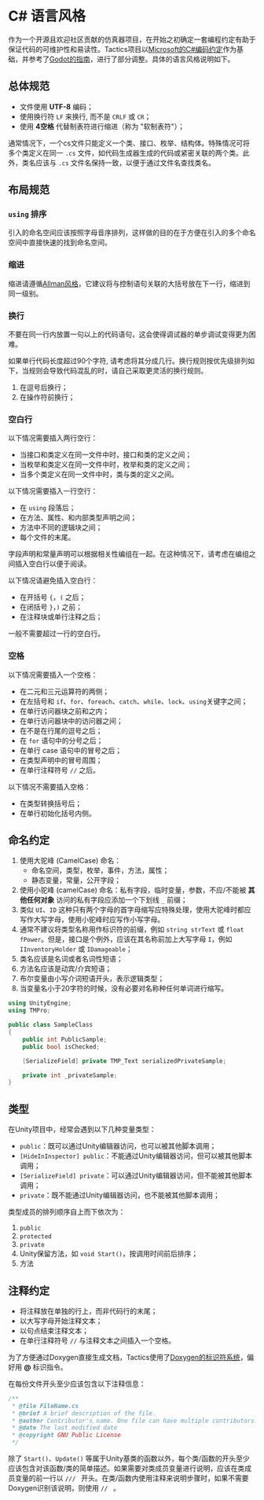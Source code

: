 # C\# 语言风格

作为一个开源且欢迎社区贡献的仿真器项目，在开始之初确定一套编程约定有助于保证代码的可维护性和易读性。Tactics项目以[Microsoft的C\#编码约定](https://learn.microsoft.com/zh-cn/dotnet/csharp/fundamentals/coding-style/coding-conventions)作为基础，并参考了[Godot的指南](https://docs.godotengine.org/zh_CN/stable/tutorials/scripting/c_sharp/c_sharp_style_guide.html)，进行了部分调整。具体的语言风格说明如下。

## 总体规范

- 文件使用 **UTF-8** 编码；
- 使用换行符 `LF` 来换行, 而不是 `CRLF` 或 `CR`；
- 使用 **4空格** 代替制表符进行缩进（称为 "软制表符"）；

通常情况下，一个cs文件只能定义一个类、接口、枚举、结构体。特殊情况可将多个类定义在同一 `.cs` 文件，如代码生成器生成的代码或紧密关联的两个类。此外，类名应该与 `.cs` 文件名保持一致，以便于通过文件名查找类名。

## 布局规范

### `using` 排序

引入的命名空间应该按照字母音序排列，这样做的目的在于方便在引入的多个命名空间中直接快速的找到命名空间。

### 缩进

缩进请遵循[Allman风格](https://en.wikipedia.org/wiki/Indentation_style#Allman_style)，它建议将与控制语句关联的大括号放在下一行，缩进到同一级别。

### 换行

不要在同一行内放置一句以上的代码语句，这会使得调试器的单步调试变得更为困难。

如果单行代码长度超过90个字符, 请考虑将其分成几行。换行规则按优先级排列如下，当规则会导致代码混乱的时，请自己采取更灵活的换行规则。

1. 在逗号后换行；
2. 在操作符前换行；

### 空白行

以下情况需要插入两行空行：

- 当接口和类定义在同一文件中时，接口和类的定义之间；
- 当枚举和类定义在同一文件中时，枚举和类的定义之间；
- 当多个类定义在同一文件中时，类与类的定义之间。

以下情况需要插入一行空行：

- 在 `using` 段落后；
- 在方法、属性、和内部类型声明之间；
- 方法中不同的逻辑块之间；
- 每个文件的末尾。

字段声明和常量声明可以根据相关性编组在一起。在这种情况下，请考虑在编组之间插入空白行以便于阅读。

以下情况请避免插入空白行：

- 在开括号 `{`，`(` 之后；
- 在闭括号 `}`，`)` 之前；
- 在注释块或单行注释之后；

一般不需要超过一行的空白行。

### 空格

以下情况需要插入一个空格：

- 在二元和三元运算符的两侧；
- 在左括号和 `if`、`for`、`foreach`、`catch`、`while`、`lock`、`using`关键字之间；
- 在单行访问器块之前和之内；
- 在单行访问器块中的访问器之间；
- 在不是在行尾的逗号之后；
- 在 `for` 语句中的分号之后；
- 在单行 case 语句中的冒号之后；
- 在类型声明中的冒号周围；
- 在单行注释符号 `//` 之后。

以下情况不需要插入空格：

- 在类型转换括号后；
- 在单行初始化括号内侧。

## 命名约定

1. 使用大驼峰 (CamelCase) 命名：
   - 命名空间，类型，枚举，事件，方法，属性；
   - 静态变量，常量，公开字段；
2. 使用小驼峰 (camelCase) 命名：私有字段，临时变量，参数，不应/不能被 **其他任何对象** 访问的私有字段应添加一个下划线 `_` 前缀；
3. 类似 `UI`、`ID` 这种只有两个字母的首字母缩写应特殊处理，使用大驼峰时都应写作大写字母，使用小驼峰时应写作小写字母。
4. 通常不建议将类型名称用作标识符的前缀，例如 `string strText` 或 `float fPower`。但是，接口是个例外，应该在其名称前加上大写字母 `I`，例如 `IInventoryHolder` 或 `IDamageable`；
5. 类名应该是名词或者名词性短语；
6. 方法名应该是动宾/介宾短语；
7. 布尔变量由小写介词短语开头，表示逻辑类型；
8. 当变量名小于20字符的时候，没有必要对名称种任何单词进行缩写。

```csharp
using UnityEngine;
using TMPro;

public class SampleClass
{
    public int PublicSample;
    public bool isChecked;

    [SerializeField] private TMP_Text serializedPrivateSample;

    private int _privateSample;
}
```

## 类型

在Unity项目中，经常会遇到以下几种变量类型：

- `public`：既可以通过Unity编辑器访问，也可以被其他脚本调用；
- `[HideInInspector] public`：不能通过Unity编辑器访问，但可以被其他脚本调用；
- `[SerializeField] private`：可以通过Unity编辑器访问，但不能被其他脚本调用；
- `private`：既不能通过Unity编辑器访问，也不能被其他脚本调用；

类型成员的排列顺序自上而下依次为：

1. `public`
2. `protected`
3. `private`
4. Unity保留方法，如 `void Start()`，按调用时间前后排序；
5. 方法


## 注释约定

- 将注释放在单独的行上，而非代码行的末尾；
- 以大写字母开始注释文本；
- 以句点结束注释文本；
- 在单行注释符号 `//` 与注释文本之间插入一个空格。

为了方便通过Doxygen直接生成文档，Tactics使用了[Doxygen的标识符系统](https://doxygen.nl/manual/commands.html)，偏好用 **@** 标识指令。

在每份文件开头至少应该包含以下注释信息：

```csharp
/**
 * @file FileName.cs
 * @brief A brief description of the file.
 * @author Contributor's name. One file can have multiple contributors.
 * @date The last modified date
 * @copyright GNU Public License
 */
```

除了 `Start()`、`Update()` 等属于Unity基类的函数以外，每个类/函数的开头至少应该包含对该函数/类的简单描述。如果需要对类成员变量进行说明，应该在类成员变量的前一行以 `/// ` 开头。在类/函数内使用注释来说明步骤时，如果不需要Doxygen识别该说明，则使用 `// ` 。

```csharp

```